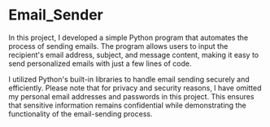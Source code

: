 # Email_Sender

In this project, I developed a simple Python program that automates the process of sending emails. The program allows users to input the recipient's email address, subject, and message content, making it easy to send personalized emails with just a few lines of code.

I utilized Python's built-in libraries to handle email sending securely and efficiently. Please note that for privacy and security reasons, I have omitted my personal email addresses and passwords in this project. This ensures that sensitive information remains confidential while demonstrating the functionality of the email-sending process.
